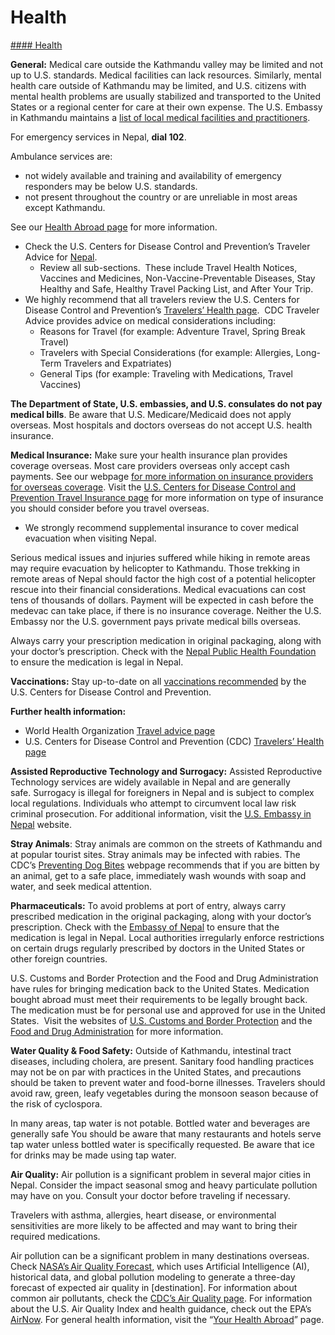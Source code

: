 # Health

[#### Health](javascript:void(0); "Health")

**General:** Medical care outside the Kathmandu valley may be limited and not up to U.S. standards. Medical facilities can lack resources. Similarly, mental health care outside of Kathmandu may be limited, and U.S. citizens with mental health problems are usually stabilized and transported to the United States or a regional center for care at their own expense. The U.S. Embassy in Kathmandu maintains a [list of local medical facilities and practitioners](https://np.usembassy.gov/medical-assistance/).

For emergency services in Nepal, **dial 102**.

Ambulance services are:

* not widely available and training and availability of emergency responders may be below U.S. standards.
* not present throughout the country or are unreliable in most areas except Kathmandu.

See our [Health Abroad page](https://travel.state.gov/content/travel/en/international-travel/before-you-go/your-health-abroad.html) for more information.

* Check the U.S. Centers for Disease Control and Prevention’s Traveler Advice for [Nepal](https://wwwnc.cdc.gov/travel/destinations/traveler/none/nepal?s_cid=ncezid-dgmq-travel-single-001).
  + Review all sub-sections.  These include Travel Health Notices, Vaccines and Medicines, Non-Vaccine-Preventable Diseases, Stay Healthy and Safe, Healthy Travel Packing List, and After Your Trip.
* We highly recommend that all travelers review the U.S. Centers for Disease Control and Prevention’s [Travelers’ Health page](https://wwwnc.cdc.gov/travel/page/traveler-information-center).  CDC Traveler Advice provides advice on medical considerations including:
  + Reasons for Travel (for example: Adventure Travel, Spring Break Travel)
  + Travelers with Special Considerations (for example: Allergies, Long-Term Travelers and Expatriates)
  + General Tips (for example: Traveling with Medications, Travel Vaccines)

**The Department of State, U.S. embassies, and U.S. consulates do not pay medical bills**. Be aware that U.S. Medicare/Medicaid does not apply overseas. Most hospitals and doctors overseas do not accept U.S. health insurance.

**Medical Insurance:** Make sure your health insurance plan provides coverage overseas. Most care providers overseas only accept cash payments. See our webpage [for more information on insurance providers for overseas coverage](https://travel.state.gov/content/travel/en/international-travel/before-you-go/your-health-abroad/Insurance_Coverage_Overseas.html). Visit the [U.S. Centers for Disease Control and Prevention Travel Insurance page](https://wwwnc.cdc.gov/travel/page/insurance) for more information on type of insurance you should consider before you travel overseas.

* We strongly recommend supplemental insurance to cover medical evacuation when visiting Nepal.

Serious medical issues and injuries suffered while hiking in remote areas may require evacuation by helicopter to Kathmandu. Those trekking in remote areas of Nepal should factor the high cost of a potential helicopter rescue into their financial considerations. Medical evacuations can cost tens of thousands of dollars. Payment will be expected in cash before the medevac can take place, if there is no insurance coverage. Neither the U.S. Embassy nor the U.S. government pays private medical bills overseas.

Always carry your prescription medication in original packaging, along with your doctor’s prescription. Check with the [Nepal Public Health Foundation](https://www.nphfoundation.org/) to ensure the medication is legal in Nepal.

**Vaccinations:** Stay up-to-date on all [vaccinations recommended](https://wwwnc.cdc.gov/travel/page/routine-vaccines) by the U.S. Centers for Disease Control and Prevention.

**Further health information:**

* World Health Organization [Travel advice page](https://www.who.int/travel-advice)
* U.S. Centers for Disease Control and Prevention (CDC) [Travelers’ Health page](https://wwwnc.cdc.gov/travel/destinations/list)

**Assisted Reproductive Technology and Surrogacy:** Assisted Reproductive Technology services are widely available in Nepal and are generally safe. Surrogacy is illegal for foreigners in Nepal and is subject to complex local regulations. Individuals who attempt to circumvent local law risk criminal prosecution. For additional information, visit the [U.S. Embassy in Nepal](https://np.usembassy.gov/surrogacy-services-are-banned-in-nepal/#:~:text=Surrogacy%20was%20halted%20by%20the,date%20as%20a%20cut%2Doff.) website.

**Stray Animals**: Stray animals are common on the streets of Kathmandu and at popular tourist sites. Stray animals may be infected with rabies. The CDC’s [Preventing Dog Bites](https://www.cdc.gov/healthy-pets/about/dogs.html) webpage recommends that if you are bitten by an animal, get to a safe place, immediately wash wounds with soap and water, and seek medical attention.

**Pharmaceuticals:** To avoid problems at port of entry, always carry prescribed medication in the original packaging, along with your doctor’s prescription. Check with the [Embassy of Nepal](https://us.nepalembassy.gov.np/) to ensure that the medication is legal in Nepal. Local authorities irregularly enforce restrictions on certain drugs regularly prescribed by doctors in the United States or other foreign countries.

U.S. Customs and Border Protection and the Food and Drug Administration have rules for bringing medication back to the United States. Medication bought abroad must meet their requirements to be legally brought back.  The medication must be for personal use and approved for use in the United States.  Visit the websites of [U.S. Customs and Border Protection](https://www.cbp.gov/travel/us-citizens/know-before-you-go/prohibited-and-restricted-items) and the [Food and Drug Administration](https://www.fda.gov/drugs/fda-drug-info-rounds-video/traveling-prescription-medications) for more information.

**Water Quality & Food Safety:** Outside of Kathmandu, intestinal tract diseases, including cholera, are present. Sanitary food handling practices may not be on par with practices in the United States, and precautions should be taken to prevent water and food-borne illnesses. Travelers should avoid raw, green, leafy vegetables during the monsoon season because of the risk of cyclospora.

In many areas, tap water is not potable. Bottled water and beverages are generally safe You should be aware that many restaurants and hotels serve tap water unless bottled water is specifically requested. Be aware that ice for drinks may be made using tap water.

**Air Quality:** Air pollution is a significant problem in several major cities in Nepal. Consider the impact seasonal smog and heavy particulate pollution may have on you. Consult your doctor before traveling if necessary.

Travelers with asthma, allergies, heart disease, or environmental sensitivities are more likely to be affected and may want to bring their required medications.

Air pollution can be a significant problem in many destinations overseas. Check [NASA’s Air Quality Forecast](https://aeronet.gsfc.nasa.gov/new_web/aqforecast), which uses Artificial Intelligence (AI), historical data, and global pollution modeling to generate a three-day forecast of expected air quality in [destination]. For information about common air pollutants, check the [CDC’s Air Quality page](https://www.cdc.gov/air-quality/pollutants/). For information about the U.S. Air Quality Index and health guidance, check out the EPA’s [AirNow](https://www.airnow.gov/aqi/aqi-basics/). For general health information, visit the “[Your Health Abroad](https://travel.state.gov/content/travel/en/international-travel/before-you-go/your-health-abroad.html)” page.